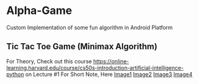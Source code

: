 # Alpha-Game
Custom Implementation of some fun algorithm in Android Platform

## Tic Tac Toe Game (Minimax Algorithm)
For Theory, Check out this course https://online-learning.harvard.edu/course/cs50s-introduction-artificial-intelligence-python on Lecture #1
For Short Note, Here [Image1](/resources/minimax1.png)
[Image2](/resources/minimax2.png)
[Image3](/resources/minimax3.png)
[Image4](/resources/minimax4.png)
